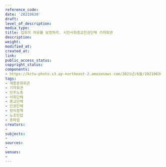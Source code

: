 ```yaml
---
reference_code: 
date: '20210630'
draft: 
level_of_description: 
media_type: 
title: 집회의 자유를 보장하라. 시민사회종교인권단체 기자회견
description: 
weight: 
modified_at: 
created_at: 
link: 
public_access_status: 
copyright_status: 
components:
- https://kctu-photo.s3.ap-northeast-2.amazonaws.com/2021년/6월/20210630-집회의+자유를+보장하라.+시민사회종교인권단체+기자회견_세종문화회관_기자회견_민주노총_사회단체_종교단체_인권단체_정치정책_노조탄압_총파업/_1D20357.jpg
tags:
- 세종문화회관
- 기자회견
- 민주노총
- 사회단체
- 종교단체
- 인권단체
- 정치정책
- 노조탄압
- 총파업
creators:
- 
subjects:
- 
sources:
- 
venues:
- 
---
```

